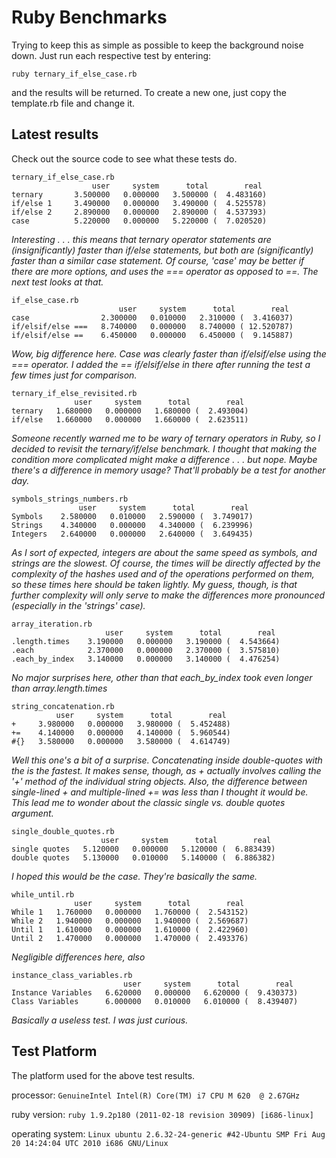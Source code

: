Ruby Benchmarks
===============

Trying to keep this as simple as possible to keep the background noise down.  Just run each respective test by entering:

`ruby ternary_if_else_case.rb`

and the results will be returned.  To create a new one, just copy the template.rb file and change it.

Latest results
--------------
Check out the source code to see what these tests do.

    ternary_if_else_case.rb
                      user     system      total        real
    ternary       3.500000   0.000000   3.500000 (  4.483160)
    if/else 1     3.490000   0.000000   3.490000 (  4.525578)
    if/else 2     2.890000   0.000000   2.890000 (  4.537393)
    case          5.220000   0.000000   5.220000 (  7.020520)

*Interesting . . . this means that ternary operator statements are (insignificantly) faster than if/else statements, but both are (significantly) faster than a similar case statement.  Of course, 'case' may be better if there are more options, and uses the === operator as opposed to ==.  The next test looks at that.*

    if_else_case.rb
                            user     system      total        real
    case                2.300000   0.010000   2.310000 (  3.416037)
    if/elsif/else ===   8.740000   0.000000   8.740000 ( 12.520787)
    if/elsif/else ==    6.450000   0.000000   6.450000 (  9.145887)

*Wow, big difference here.  Case was clearly faster than if/elsif/else using the === operator. I added the == if/elsif/else in there after running the test a few times just for comparison.*

    ternary_if_else_revisited.rb
                  user     system      total        real
    ternary   1.680000   0.000000   1.680000 (  2.493004)
    if/else   1.660000   0.000000   1.660000 (  2.623511)

*Someone recently warned me to be wary of ternary operators in Ruby, so I decided to revisit the ternary/if/else benchmark.  I thought that making the condition more complicated might make a difference . . . but nope.  Maybe there's a difference in memory usage?  That'll probably be a test for another day.*

    symbols_strings_numbers.rb
                   user     system      total        real
    Symbols    2.580000   0.010000   2.590000 (  3.749017)
    Strings    4.340000   0.000000   4.340000 (  6.239996)
    Integers   2.640000   0.000000   2.640000 (  3.649435)

*As I sort of expected, integers are about the same speed as symbols, and strings are the slowest.  Of course, the times will be directly affected by the complexity of the hashes used and of the operations performed on them, so these times here should be taken lightly.  My guess, though, is that further complexity will only serve to make the differences more pronounced (especially in the 'strings' case).*

    array_iteration.rb
                         user     system      total        real
    .length.times    3.190000   0.000000   3.190000 (  4.543664)
    .each            2.370000   0.000000   2.370000 (  3.575810)
    .each_by_index   3.140000   0.000000   3.140000 (  4.476254)

*No major surprises here, other than that each_by_index took even longer than array.length.times*

    string_concatenation.rb
              user     system      total        real
    +     3.980000   0.000000   3.980000 (  5.452488)
    +=    4.140000   0.000000   4.140000 (  5.960544)
    #{}   3.580000   0.000000   3.580000 (  4.614749)

*Well this one's a bit of a surprise.  Concatenating inside double-quotes with the is the fastest.  It makes sense, though, as + actually involves calling the '+' method of the individual string objects.  Also, the difference between single-lined + and multiple-lined += was less than I thought it would be.  This lead me to wonder about the classic single vs. double quotes argument.*

    single_double_quotes.rb
                        user     system      total        real
    single quotes   5.120000   0.000000   5.120000 (  6.883439)
    double quotes   5.130000   0.010000   5.140000 (  6.886382)

*I hoped this would be the case.  They're basically the same.*

    while_until.rb
                  user     system      total        real
    While 1   1.760000   0.000000   1.760000 (  2.543152)
    While 2   1.940000   0.000000   1.940000 (  2.569687)
    Until 1   1.610000   0.000000   1.610000 (  2.422960)
    Until 2   1.470000   0.000000   1.470000 (  2.493376)

*Negligible differences here, also*

    instance_class_variables.rb
                             user     system      total        real
    Instance Variables   6.620000   0.000000   6.620000 (  9.430373)
    Class Variables      6.000000   0.010000   6.010000 (  8.439407)

*Basically a useless test.  I was just curious.*

Test Platform
-------------
The platform used for the above test results.

processor: `GenuineIntel Intel(R) Core(TM) i7 CPU M 620  @ 2.67GHz`

ruby version: `ruby 1.9.2p180 (2011-02-18 revision 30909) [i686-linux]`

operating system: `Linux ubuntu 2.6.32-24-generic #42-Ubuntu SMP Fri Aug 20 14:24:04 UTC 2010 i686 GNU/Linux`